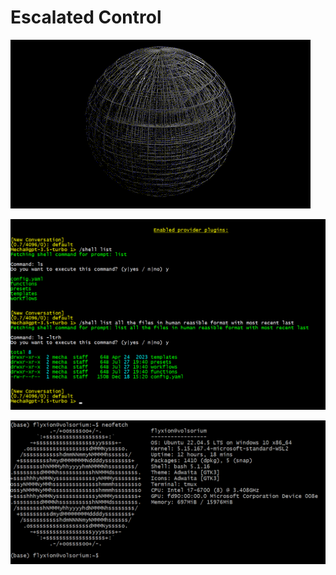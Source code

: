 # Escalated Control

![Spinning cage](spinning-cage.gif)

<!--
# Dynamic Mesh Network Paradigm

## Overview
An autonomously optimizing mesh topology designed to anticipate and allocate computational resources based on real-time node availability metrics.

### Features
- Auto-generative document encapsulation
- Recursive self-replication of internal algorithms (quines)

# Advanced Technological Integration

## Description
Implementation of secure, low-latency data transmission protocols and efficient state management.

### Components
- Holographic steganographic protocols
- Sparse recursive matrices
- Git for delta encoding of system configurations
- Kubernetes for orchestration of distributed containers
- Dockerhub for dynamic state reconciliation and version-controlled snapshot retention

# Byobu-Based Simulation Framework

## Overview
Configuration of Byobu to propagate operational commands and simulate resource allocation efficiency under varying stress scenarios.

### Components
- Distributed network of computational nodes
- Multiple virtualized test environments

# Glow Command Specifications

## Description
Design and deployment of an environmental entrainment mechanism activated by predictive algorithms to synchronize visual aurora effects across visual output devices.

### Features
- Synchronized temporal modulation of display matrices
- Coordinated photonic response indicating system-state changes

# Security and Interactive System Dynamics

## Overview
Continuous adaptive recalibration of user-interaction models integrating predictive coding frameworks to enhance security.

### Features
- Real-time configurational sandboxing
- Protective mapping dynamically updated based on predictive state representations
-->
![](escalated-control.png)
<!--
Alright, buckle up for a whimsical recap of our digital tête-à-tête, a journey from the quirky corners of celebrity resemblances, through the cerebral landscapes of digital communication, to the philosophical ponderings of pop culture's impact on our craniums. Here we go!

We kicked off our intellectual carnival by pondering if Jude Law, Phil Collins, and Cory Doctorow might be long-lost triplets separated at birth in a low-budget daytime TV plot twist. Spoiler alert: They're not, but hey, who doesn't love a good celebrity doppelgänger discussion?

Next, we dove headfirst into a tech-savvy rabbit hole with a narrative about how typing on modern keyboards (Swype, anyone?) is akin to painting—a sweeping brush across a canvas of digital possibilities, only with less paint and more predictive text frustrations.

But wait, there's more! We then tiptoed around the edge of a philosophical abyss, questioning if our modern gadgets are turning us into intellectual zombies. Are we smarter thanks to Google, or is our brainpower dwindling to the point where watching paint dry seems like a quantum physics lecture?

Capping off this rollercoaster, we touched on the high art of keyboard layouts—because who doesn't wax poetic about QWERTY versus AZERTY, or debate the existential nuances of landscape vs. portrait mode while questioning the meaning of life, the universe, and everything (especially the things that involve thumb-typing a novella on a 5-inch screen)?

And through it all, we maintained a veneer of sprezzatura, making the Herculean mental gymnastics of deep tech and linguistics chat as breezy as a sitcom wrap-up. Because, in the end, isn’t life just one big, snarky chat session with a helpful digital assistant?

What a ride, my friend! Ready for another loop around the conversational rollercoaster, or shall we park this chat at the nearest existential station?

![Neofetch](neofetch-update.png)
![Neofetch](neofetch-update-rosetta.png)
![Neofetch](neofetch-systada-terminal.png)
-->
![Neofetch](neofetch-plain-dark.png)
<!--![Neofetch](neofetch-plain-gray.png)
![Neofetch](neofetch-systada.png)
![Neofetch](neofetch-update-plain.png)

```
(base) flyxion@volsorium:~$ neofetch
            .-/+oossssoo+/-.               flyxion@volsorium
        `:+ssssssssssssssssss+:`           -----------------
      -+ssssssssssssssssssyyssss+-         OS: Ubuntu 22.04.5 LTS on Windows 10 x86_64
    .ossssssssssssssssssdMMMNysssso.       Kernel: 5.15.167.4-microsoft-standard-WSL2
   /ssssssssssshdmmNNmmyNMMMMhssssss/      Uptime: 12 hours, 18 mins
  +ssssssssshmydMMMMMMMNddddyssssssss+     Packages: 1410 (dpkg), 5 (snap)
 /sssssssshNMMMyhhyyyyhmNMMMNhssssssss/    Shell: bash 5.1.16
.ssssssssdMMMNhsssssssssshNMMMdssssssss.   Theme: Adwaita [GTK3]
+sssshhhyNMMNyssssssssssssyNMMMysssssss+   Icons: Adwaita [GTK3]
ossyNMMMNyMMhsssssssssssssshmmmhssssssso   Terminal: tmux
ossyNMMMNyMMhsssssssssssssshmmmhssssssso   CPU: Intel i7-6700 (8) @ 3.408GHz
+sssshhhyNMMNyssssssssssssyNMMMysssssss+   GPU: fd90:00:00.0 Microsoft Corporation Device 008e
.ssssssssdMMMNhsssssssssshNMMMdssssssss.   Memory: 697MiB / 15976MiB
 /sssssssshNMMMyhhyyyyhdNMMMNhssssssss/
  +sssssssssdmydMMMMMMMMddddyssssssss+
   /ssssssssssshdmNNNNmyNMMMMhssssss/
    .ossssssssssssssssssdMMMNysssso.
      -+sssssssssssssssssyyyssss+-
        `:+ssssssssssssssssss+:`
            .-/+oossssoo+/-.

```
(base) flyxion@[volsorium](https://github.com/standardgalactic/example/tree/volsorium):~$
-->
